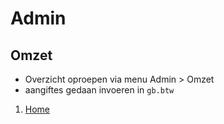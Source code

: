# Admin

## Omzet

- Overzicht oproepen via menu Admin > Omzet
- aangiftes gedaan invoeren in `gb.btw`

1. [Home](Home.md)
